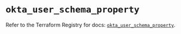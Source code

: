 # `okta_user_schema_property`

Refer to the Terraform Registry for docs: [`okta_user_schema_property`](https://registry.terraform.io/providers/okta/okta/4.10.0/docs/resources/user_schema_property).
